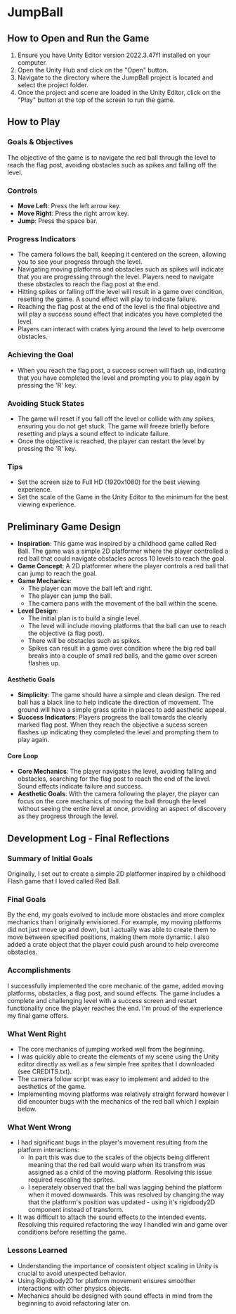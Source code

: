 # JumpBall

## How to Open and Run the Game
1. Ensure you have Unity Editor version 2022.3.47f1 installed on your computer.
2. Open the Unity Hub and click on the "Open" button.
3. Navigate to the directory where the JumpBall project is located and select the project folder.
4. Once the project and scene are loaded in the Unity Editor, click on the "Play" button at the top of the screen to run the game.

## How to Play
### Goals & Objectives
The objective of the game is to navigate the red ball through the level to reach the flag post, avoiding obstacles such as spikes and falling off the level.

### Controls
- **Move Left**: Press the left arrow key.
- **Move Right**: Press the right arrow key.
- **Jump**: Press the space bar.

### Progress Indicators
- The camera follows the ball, keeping it centered on the screen, allowing you to see your progress through the level.
- Navigating moving platforms and obstacles such as spikes will indicate that you are progressing through the level. Players need to navigate these obstacles to reach the flag post at the end.
- Hitting spikes or falling off the level will result in a game over condition, resetting the game. A sound effect will play to indicate failure.
- Reaching the flag post at the end of the level is the final objective and will play a success sound effect that indicates you have completed the level.
- Players can interact with crates lying around the level to help overcome obstacles.

### Achieving the Goal
- When you reach the flag post, a success screen will flash up, indicating that you have completed the level and prompting you to play again by pressing the 'R' key.

### Avoiding Stuck States
- The game will reset if you fall off the level or collide with any spikes, ensuring you do not get stuck. The game will freeze briefly before resetting and plays a sound effect to indicate failure.
- Once the objective is reached, the player can restart the level by pressing the 'R' key.

### Tips
- Set the screen size to Full HD (1920x1080) for the best viewing experience.
- Set the scale of the Game in the Unity Editor to the minimum for the best viewing experience.

## Preliminary Game Design
- **Inspiration**: This game was inspired by a childhood game called Red Ball. The game was a simple 2D platformer where the player controlled a red ball that could navigate obstacles across 10 levels to reach the goal.
- **Game Concept**: A 2D platformer where the player controls a red ball that can jump to reach the goal.
- **Game Mechanics**:
    - The player can move the ball left and right.
    - The player can jump the ball.
    - The camera pans with the movement of the ball within the scene.
- **Level Design**:
    - The initial plan is to build a single level.
    - The level will include moving platforms that the ball can use to reach the objective (a flag post).
    - There will be obstacles such as spikes.
    - Spikes can result in a game over condition where the big red ball breaks into a couple of small red balls, and the game over screen flashes up.

#### Aesthetic Goals
- **Simplicity**: The game should have a simple and clean design. The red ball has a black line to help indicate the direction of movement. The ground will have a simple grass sprite in places to add aesthetic appeal.
- **Success Indicators**: Players progress the ball towards the clearly marked flag post. When they reach the objective a sucess screen flashes up indicating they completed the level and prompting them to play again.

#### Core Loop
- **Core Mechanics**: The player navigates the level, avoiding falling and obstacles, searching for the flag post to reach the end of the level. Sound effects indicate failure and success.
- **Aesthetic Goals**: With the camera following the player, the player can focus on the core mechanics of moving the ball through the level without seeing the entire level at once, providing an aspect of discovery as they progress through the level.

## Development Log - Final Reflections

### Summary of Initial Goals
Originally, I set out to create a simple 2D platformer inspired by a childhood Flash game that I loved called Red Ball.

### Final Goals
By the end, my goals evolved to include more obstacles and more complex mechanics than I originally envisioned. For example, my moving platforms did not just move up and down, but I actually was able to create them to move between specified positions, making them more dynamic. I also added a crate object that the player could push around to help overcome obstacles.

### Accomplishments
I successfully implemented the core mechanic of the game, added moving platforms, obstacles, a flag post, and sound effects. The game includes a complete and challenging level with a success screen and restart functionality once the player reaches the end. I'm proud of the experience my final game offers.

### What Went Right
- The core mechanics of jumping worked well from the beginning.
- I was quickly able to create the elements of my scene using the Unity editor directly as well as a few simple free sprites that I downloaded (see CREDITS.txt).
- The camera follow script was easy to implement and added to the aesthetics of the game.
- Implementing moving platforms was relatively straight forward however I did encounter bugs with the mechanics of the red ball which I explain below.

### What Went Wrong
- I had significant bugs in the player's movement resulting from the platform interactions:
    - In part this was due to the scales of the objects being different meaning that the red ball would warp when its transfrom was assigned as a child of the moving platform. Resolving this issue required rescaling the sprites. 
    - I seperately observed that the ball was lagging behind the platform when it moved downwards. This was resolved by changing the way that the platform's position was updated - using it's rigidbody2D component instead of transform.
- It was difficult to attach the sound effects to the intended events. Resolving this required refactoring the way I handled win and game over conditions before resetting the game.

### Lessons Learned
- Understanding the importance of consistent object scaling in Unity is crucial to avoid unexpected behavior.
- Using Rigidbody2D for platform movement ensures smoother interactions with other physics objects.
- Mechanics should be designed with sound effects in mind from the beginning to avoid refactoring later on.